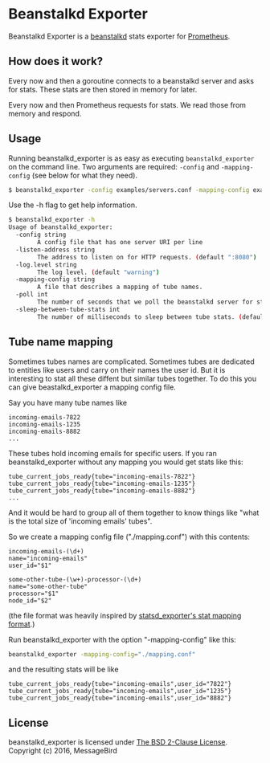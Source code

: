 # Beanstalkd Exporter

Beanstalkd Exporter is a [beanstalkd](http://kr.github.io/beanstalkd/) stats exporter for [Prometheus](http://prometheus.io).

## How does it work?

Every now and then a goroutine connects to a beanstalkd server and asks for stats. These stats are then stored in memory for later. 

Every now and then Prometheus requests for stats. We read those from memory and respond.

## Usage

Running beanstalkd_exporter is as easy as executing `beanstalkd_exporter` on the command line. Two arguments are required: `-config` and `-mapping-config` (see below for what they need).
```bash
$ beanstalkd_exporter -config examples/servers.conf -mapping-config examples/mapping.conf
```
Use the -h flag to get help information.
```bash
$ beanstalkd_exporter -h
Usage of beanstalkd_exporter:
  -config string
    	A config file that has one server URI per line
  -listen-address string
    	The address to listen on for HTTP requests. (default ":8080")
  -log.level string
    	The log level. (default "warning")
  -mapping-config string
    	A file that describes a mapping of tube names.
  -poll int
    	The number of seconds that we poll the beanstalkd server for stats. (default 30)
  -sleep-between-tube-stats int
    	The number of milliseconds to sleep between tube stats. (default 5000)
```

## Tube name mapping

Sometimes tubes names are complicated. Sometimes tubes are dedicated to entities like users and carry on their names the user id.
But it is interesting to stat all these diffent but similar tubes together. To do this you can give beastalkd_exporter a mapping config file.

Say you have many tube names like

```
incoming-emails-7822
incoming-emails-1235
incoming-emails-8882
...
```

These tubes hold incoming emails for specific users. If you ran beanstalkd_exporter without any mapping you would get stats like this:

```
tube_current_jobs_ready{tube="incoming-emails-7822"}
tube_current_jobs_ready{tube="incoming-emails-1235"}
tube_current_jobs_ready{tube="incoming-emails-8882"}
...
```

And it would be hard to group all of them together to know things like "what is the total size of 'incoming emails' tubes".

So we create a mapping config file ("./mapping.conf") with this contents:

```
incoming-emails-(\d+)
name="incoming-emails"
user_id="$1"

some-other-tube-(\w+)-processor-(\d+)
name="some-other-tube"
processor="$1"
node_id="$2"
```

(the file format was heavily inspired by [statsd_exporter's stat mapping format](https://github.com/prometheus/statsd_exporter/blob/411b071f1f5ff3d05a2ea12be027df429bd0ca5b/mapper.go).)


Run beanstalkd_exporter with the option "-mapping-config" like this:

```bash
beanstalkd_exporter -mapping-config="./mapping.conf"
```


and the resulting stats will be like

```
tube_current_jobs_ready{tube="incoming-emails",user_id="7822"}
tube_current_jobs_ready{tube="incoming-emails",user_id="1235"}
tube_current_jobs_ready{tube="incoming-emails",user_id="8882"}
```

## License

beanstalkd_exporter is licensed under [The BSD 2-Clause License](http://opensource.org/licenses/BSD-2-Clause). Copyright (c) 2016, MessageBird

